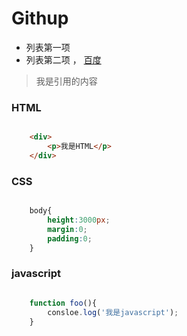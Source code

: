 # Githup

- 列表第一项
- 列表第二项 ， [百度](http://baidu.com//)

> 我是引用的内容

### HTML

```html

    <div>
        <p>我是HTML</p>
    </div>

```

### CSS

```css

    body{
        height:3000px; 
        margin:0;
        padding:0;
    }

```

### javascript

```javascript

    function foo(){
        consloe.log('我是javascript');
    }

```